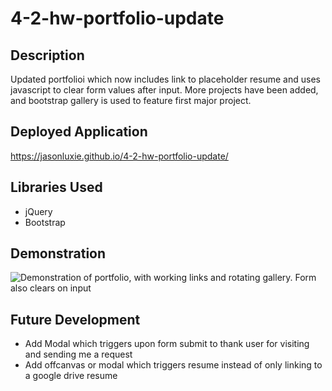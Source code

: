 # 4-2-hw-portfolio-update
## Description
Updated portfolioi which now includes link to placeholder resume and uses javascript to clear form values after input. More projects have been added, and bootstrap gallery is used to feature first major project.
## Deployed Application
https://jasonluxie.github.io/4-2-hw-portfolio-update/
## Libraries Used
* jQuery
* Bootstrap
## Demonstration
![Demonstration of portfolio, with working links and rotating gallery. Form also clears on input](./assets/images/readme-images/updated-11-4.gif)
## Future Development
* Add Modal which triggers upon form submit to thank user for visiting and sending me a request
* Add offcanvas or modal which triggers resume instead of only linking to a google drive resume

